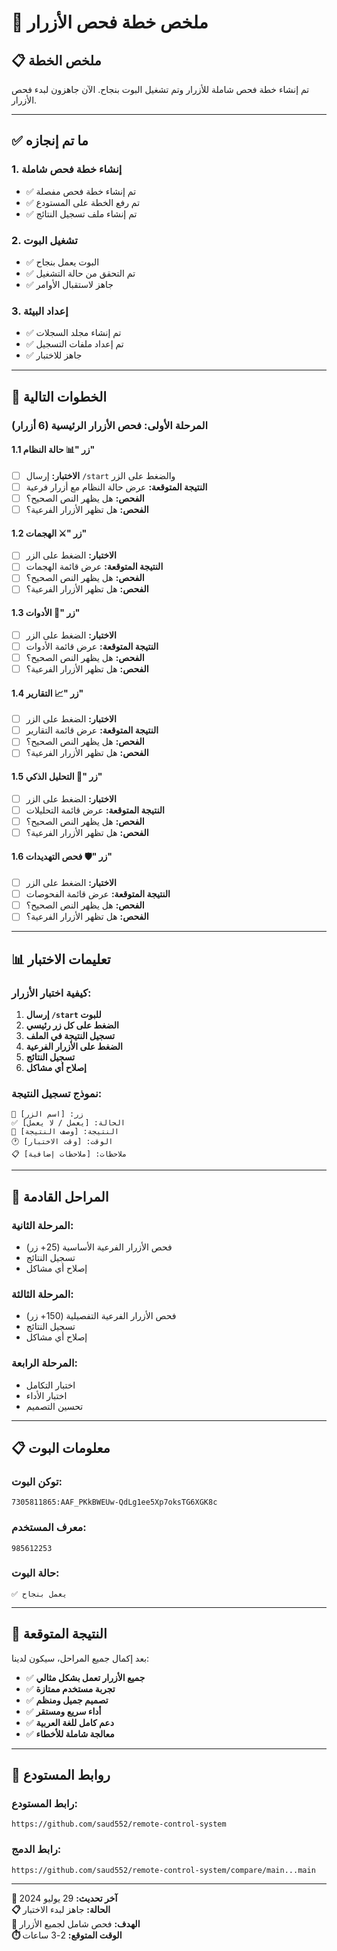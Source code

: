 # 🎯 **ملخص خطة فحص الأزرار**

## 📋 **ملخص الخطة**

تم إنشاء خطة فحص شاملة للأزرار وتم تشغيل البوت بنجاح. الآن جاهزون لبدء فحص الأزرار.

---

## ✅ **ما تم إنجازه**

### **1. إنشاء خطة فحص شاملة**
- ✅ تم إنشاء خطة فحص مفصلة
- ✅ تم رفع الخطة على المستودع
- ✅ تم إنشاء ملف تسجيل النتائج

### **2. تشغيل البوت**
- ✅ البوت يعمل بنجاح
- ✅ تم التحقق من حالة التشغيل
- ✅ جاهز لاستقبال الأوامر

### **3. إعداد البيئة**
- ✅ تم إنشاء مجلد السجلات
- ✅ تم إعداد ملفات التسجيل
- ✅ جاهز للاختبار

---

## 🎯 **الخطوات التالية**

### **المرحلة الأولى: فحص الأزرار الرئيسية (6 أزرار)**

#### **1.1 زر "📊 حالة النظام"**
- [ ] **الاختبار:** إرسال `/start` والضغط على الزر
- [ ] **النتيجة المتوقعة:** عرض حالة النظام مع أزرار فرعية
- [ ] **الفحص:** هل يظهر النص الصحيح؟
- [ ] **الفحص:** هل تظهر الأزرار الفرعية؟

#### **1.2 زر "⚔️ الهجمات"**
- [ ] **الاختبار:** الضغط على الزر
- [ ] **النتيجة المتوقعة:** عرض قائمة الهجمات
- [ ] **الفحص:** هل يظهر النص الصحيح؟
- [ ] **الفحص:** هل تظهر الأزرار الفرعية؟

#### **1.3 زر "🔧 الأدوات"**
- [ ] **الاختبار:** الضغط على الزر
- [ ] **النتيجة المتوقعة:** عرض قائمة الأدوات
- [ ] **الفحص:** هل يظهر النص الصحيح؟
- [ ] **الفحص:** هل تظهر الأزرار الفرعية؟

#### **1.4 زر "📈 التقارير"**
- [ ] **الاختبار:** الضغط على الزر
- [ ] **النتيجة المتوقعة:** عرض قائمة التقارير
- [ ] **الفحص:** هل يظهر النص الصحيح؟
- [ ] **الفحص:** هل تظهر الأزرار الفرعية؟

#### **1.5 زر "🤖 التحليل الذكي"**
- [ ] **الاختبار:** الضغط على الزر
- [ ] **النتيجة المتوقعة:** عرض قائمة التحليلات
- [ ] **الفحص:** هل يظهر النص الصحيح؟
- [ ] **الفحص:** هل تظهر الأزرار الفرعية؟

#### **1.6 زر "🛡️ فحص التهديدات"**
- [ ] **الاختبار:** الضغط على الزر
- [ ] **النتيجة المتوقعة:** عرض قائمة الفحوصات
- [ ] **الفحص:** هل يظهر النص الصحيح؟
- [ ] **الفحص:** هل تظهر الأزرار الفرعية؟

---

## 📊 **تعليمات الاختبار**

### **كيفية اختبار الأزرار:**

1. **إرسال `/start` للبوت**
2. **الضغط على كل زر رئيسي**
3. **تسجيل النتيجة في الملف**
4. **الضغط على الأزرار الفرعية**
5. **تسجيل النتائج**
6. **إصلاح أي مشاكل**

### **نموذج تسجيل النتيجة:**

```
🔰 زر: [اسم الزر]
✅ الحالة: [يعمل / لا يعمل]
📝 النتيجة: [وصف النتيجة]
🕐 الوقت: [وقت الاختبار]
📋 ملاحظات: [ملاحظات إضافية]
```

---

## 🎯 **المراحل القادمة**

### **المرحلة الثانية:**
- فحص الأزرار الفرعية الأساسية (25+ زر)
- تسجيل النتائج
- إصلاح أي مشاكل

### **المرحلة الثالثة:**
- فحص الأزرار الفرعية التفصيلية (150+ زر)
- تسجيل النتائج
- إصلاح أي مشاكل

### **المرحلة الرابعة:**
- اختبار التكامل
- اختبار الأداء
- تحسين التصميم

---

## 📋 **معلومات البوت**

### **توكن البوت:**
```
7305811865:AAF_PKkBWEUw-QdLg1ee5Xp7oksTG6XGK8c
```

### **معرف المستخدم:**
```
985612253
```

### **حالة البوت:**
```
✅ يعمل بنجاح
```

---

## 🎉 **النتيجة المتوقعة**

بعد إكمال جميع المراحل، سيكون لدينا:

- ✅ **جميع الأزرار تعمل بشكل مثالي**
- ✅ **تجربة مستخدم ممتازة**
- ✅ **تصميم جميل ومنظم**
- ✅ **أداء سريع ومستقر**
- ✅ **دعم كامل للغة العربية**
- ✅ **معالجة شاملة للأخطاء**

---

## 🔗 **روابط المستودع**

### **رابط المستودع:**
```
https://github.com/saud552/remote-control-system
```

### **رابط الدمج:**
```
https://github.com/saud552/remote-control-system/compare/main...main
```

---

**🔄 آخر تحديث:** 29 يوليو 2024  
**📋 الحالة:** جاهز لبدء الاختبار  
**🎯 الهدف:** فحص شامل لجميع الأزرار  
**⏱️ الوقت المتوقع:** 2-3 ساعات